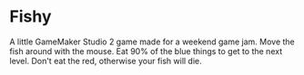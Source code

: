 # Fishy

A little GameMaker Studio 2 game made for a weekend game jam.  Move the fish around with the mouse.  Eat 90% of the blue things to get to the next level.  Don't eat the red, otherwise your fish will die.
